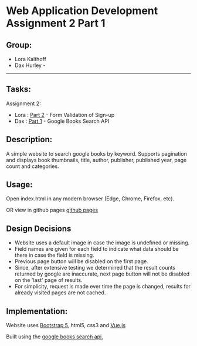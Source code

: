 # Web Application Development Assignment 2 Part 1
## Group:
+ Lora Kalthoff
+ Dax Hurley - 
---

## Tasks:
Assignment 2:
- Lora : [Part 2](https://github.com/LoraKalt/webapp_2021_project/tree/assignment-2) - Form Validation of Sign-up
- Dax : [Part 1](https://github.com/dax-orion/web_apps_assignment_2_p1) - Google Books Search API

## Description:

A simple website to search google books by keyword. Supports pagination and displays book thumbnails, title, author, publisher, published year, page count and categories.

## Usage:
Open index.html in any modern browser (Edge, Chrome, Firefox, etc).

OR view in github pages [github pages](https://dax-orion.github.io/web_apps_assignment_2_p1)

## Design Decisions

- Website uses a default image in case the image is undefined or missing.
- Field names are given for each field to indicate what data should be there in case the field is missing.
- Previous page button will be disabled on the first page.
- Since, after extensive testing we determined that the result counts returned by google are inaccurate, next page button will not be disabled on the 'last' page of results.
- For simplicity, request is made ever time the page is changed, results for already visited pages are not cached.
## Implementation:
Website uses [Bootstrap 5](https://getbootstrap.com/), html5, css3 and [Vue.js](https://vuejs.org/)

Built using the [google books search api.](https://developers.google.com/books)
